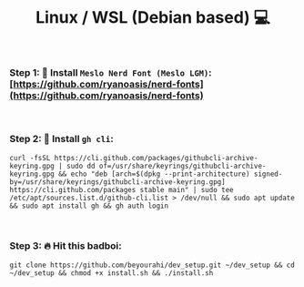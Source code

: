 <h1 align="center"> Linux / WSL (Debian based) 💻 </h1>

<br />

### Step 1: 📝 Install `Meslo Nerd Font (Meslo LGM)`: [https://github.com/ryanoasis/nerd-fonts](https://github.com/ryanoasis/nerd-fonts)

<br />

### Step 2: 💩 Install `gh cli`:
    curl -fsSL https://cli.github.com/packages/githubcli-archive-keyring.gpg | sudo dd of=/usr/share/keyrings/githubcli-archive-keyring.gpg && echo "deb [arch=$(dpkg --print-architecture) signed-by=/usr/share/keyrings/githubcli-archive-keyring.gpg] https://cli.github.com/packages stable main" | sudo tee /etc/apt/sources.list.d/github-cli.list > /dev/null && sudo apt update && sudo apt install gh && gh auth login

<br />

### Step 3: 🔥 Hit this badboi:
    git clone https://github.com/beyourahi/dev_setup.git ~/dev_setup && cd ~/dev_setup && chmod +x install.sh && ./install.sh

